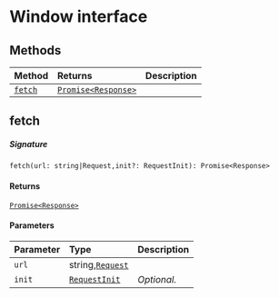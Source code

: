 # Window interface













## Methods

| Method	   |  Returns	| Description|
|:-------------|:-------|:-----------|
|[`fetch`](#fetch)      | [`Promise<Response>`](Promise.md) |  |



## fetch



##### Signature
`fetch(url: string|Request,init?: RequestInit): Promise<Response>`

#### Returns
[`Promise<Response>`](Promise.md)

#### Parameters


| Parameter	   | Type    | Description |
|:-------------|:---------------|:------------|
| `url`    | string,[`Request`](Request.md) |  |
| `init`    | [`RequestInit`](RequestInit.md) | _Optional._ |

